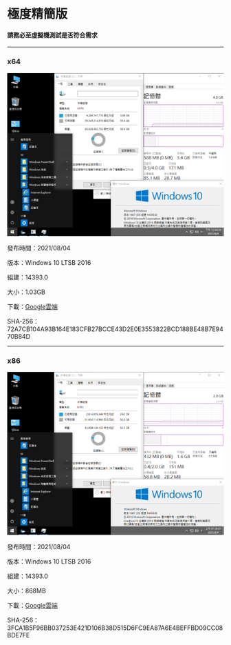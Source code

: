 # 極度精簡版

#### 請務必至虛擬機測試是否符合需求

----

### x64

![1.png](/preview/Win10_LTSB_14393.0_210804.png)

發布時間：2021/08/04

版本：Windows 10 LTSB 2016

組建：14393.0

大小：1.03GB

下載：[Google雲端](https://drive.google.com/uc?export=download&id=1OqtiGXyKGVm13KSm6QHfm6_VX243qi1D)

SHA-256：72A7CB104A93B164E183CFB27BCCE43D2E0E3553822BCD188BE48B7E9470B84D

----

### x86

![1.png](/preview/Win10_LTSB_14393.0_x86_210804-2.png)

發布時間：2021/08/04

版本：Windows 10 LTSB 2016

組建：14393.0

大小：868MB

下載：[Google雲端](https://drive.google.com/uc?export=download&id=1tdpf0FqGinKE8E4x6tTW-nlGsS087jPI)

SHA-256：3FCA1B5F96BB037253E421D106B38D515D6FC9EA87A6E4BEFFBD09CC08BDE7FE
